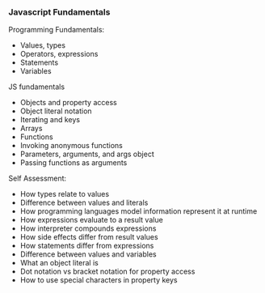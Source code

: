 ### Javascript Fundamentals

Programming Fundamentals:

- Values, types
- Operators, expressions
- Statements
- Variables

JS fundamentals

- Objects and property access
- Object literal notation
- Iterating and keys
- Arrays
- Functions
- Invoking anonymous functions
- Parameters, arguments, and args object
- Passing functions as arguments

Self Assessment:

- How types relate to values
- Difference between values and literals
- How programming languages model information represent it at runtime
- How expressions evaluate to a result value
- How interpreter compounds expressions
- How side effects differ from result values
- How statements differ from expressions
- Difference between values and variables
- What an object literal is
- Dot notation vs bracket notation for property access
- How to use special characters in property keys